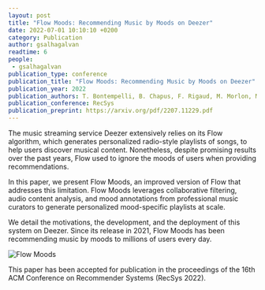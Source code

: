 ```yaml
---
layout: post
title: "Flow Moods: Recommending Music by Moods on Deezer"
date: 2022-07-01 10:10:10 +0200
category: Publication
author: gsalhagalvan
readtime: 6
people:
 - gsalhagalvan
publication_type: conference
publication_title: "Flow Moods: Recommending Music by Moods on Deezer"
publication_year: 2022
publication_authors: T. Bontempelli, B. Chapus, F. Rigaud, M. Morlon, M. Lorant, G. Salha-Galvan
publication_conference: RecSys
publication_preprint: https://arxiv.org/pdf/2207.11229.pdf
---
```


The music streaming service Deezer extensively relies on its Flow algorithm, which generates personalized radio-style playlists of songs, to help users discover musical content. Nonetheless, despite promising results over the past years, Flow used to ignore the moods of users when providing recommendations.

In this paper, we present Flow Moods, an improved version of Flow that addresses this limitation. Flow Moods leverages collaborative filtering, audio content analysis, and mood annotations from professional music curators to generate personalized mood-specific playlists at scale.

We detail the motivations, the development, and the deployment of this system on Deezer. Since its release in 2021, Flow Moods has been recommending music by moods to millions of users every day.

<div class="publication-illustration">
    <img
        src="{{ '/static/images/publis/salhagalvan22neunet/flow.png' | prepend: site.url }}"
        alt="Flow Moods"/>
</div>

This paper has been accepted for publication in the proceedings of the 16th ACM Conference on Recommender Systems (RecSys 2022).
